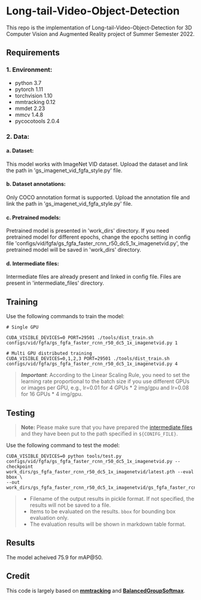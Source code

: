# Long-tail-Video-Object-Detection


This repo is the implementation of Long-tail-Video-Object-Detection for 3D Computer Vision and Augmented Reality project of Summer Semester 2022.


## Requirements

### 1. Environment:

- python 3.7
- pytorch 1.11
- torchvision 1.10
- mmtracking 0.12
- mmdet 2.23
- mmcv 1.4.8
- pycocotools 2.0.4


### 2. Data:
#### a. Dataset:
    
This model works with ImageNet VID dataset. Upload the dataset and link the path in 'gs_imagenet_vid_fgfa_style.py' file.

#### b. Dataset annotations:

Only COCO annotation format is supported. Upload the annotation file and link the path in 'gs_imagenet_vid_fgfa_style.py' file.

#### c. Pretrained models:

Pretrained model is presented in 'work_dirs' directory. If you need pretrained model for different epochs, change the epochs setting in config file 'configs/vid/fgfa/gs_fgfa_faster_rcnn_r50_dc5_1x_imagenetvid.py', the pretrained model will be saved in 'work_dirs' directory.

#### d. Intermediate files:
Intermediate files are already present and linked in config file. Files are present in 'intermediate_files' directory. 

## Training

Use the following commands to train the model:


```train
# Single GPU

CUDA_VISIBLE_DEVICES=0 PORT=29501 ./tools/dist_train.sh configs/vid/fgfa/gs_fgfa_faster_rcnn_r50_dc5_1x_imagenetvid.py 1

# Multi GPU distributed training
CUDA_VISIBLE_DEVICES=0,1,2,3 PORT=29501 ./tools/dist_train.sh configs/vid/fgfa/gs_fgfa_faster_rcnn_r50_dc5_1x_imagenetvid.py 4
```

> ***Important***: According to the Linear Scaling Rule, you need to set the learning rate proportional to the batch size if you use different GPUs or images per GPU, e.g., lr=0.01 for 4 GPUs * 2 img/gpu and lr=0.08 for 16 GPUs * 4 img/gpu.


## Testing

> **Note:** Please make sure that you have prepared the [intermediate files](#d-for-intermediate-files-for-bags-and-reweight-models-only) and they have been put to the path specified in `${CONIFG_FILE}`. 

Use the following command to test the model:
```test
CUDA_VISIBLE_DEVICES=0 python tools/test.py configs/vid/fgfa/gs_fgfa_faster_rcnn_r50_dc5_1x_imagenetvid.py --checkpoint work_dirs/gs_fgfa_faster_rcnn_r50_dc5_1x_imagenetvid/latest.pth --eval bbox \
--out work_dirs/gs_fgfa_faster_rcnn_r50_dc5_1x_imagenetvid/gs_fgfa_faster_rcnn_r50_dc5_1x_imagenetvid.pkl
```

> - Filename of the output results in pickle format. If not specified, the results will not be saved to a file.
> - Items to be evaluated on the results. `bbox` for bounding box evaluation only.
> - The evaluation results will be shown in markdown table format.


## Results
The model acheived 75.9 for mAP@50.

## Credit
This code is largely based on [**mmtracking**](https://github.com/open-mmlab/mmtracking) and [**BalancedGroupSoftmax**](https://github.com/FishYuLi/BalancedGroupSoftmax).
